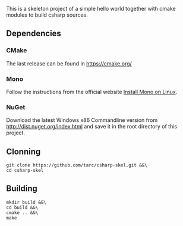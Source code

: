 This is a skeleton project of a simple hello world together with cmake modules to build csharp sources.

## Dependencies

### CMake

The last release can be found in https://cmake.org/

### Mono

Follow the instructions from the official website [Install Mono on Linux](http://www.mono-project.com/docs/getting-started/install/linux/).

### NuGet

Download the latest Windows x86 Commandline version from http://dist.nuget.org/index.html and save it in the root directory of this project.


## Clonning

    git clone https://github.com/tarc/csharp-skel.git &&\
    cd csharp-skel


## Building 

    mkdir build &&\
    cd build &&\
    cmake .. &&\
    make
